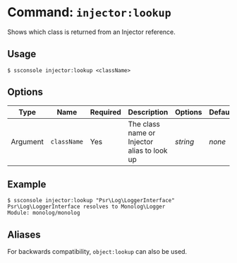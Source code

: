 # Command: `injector:lookup`

Shows which class is returned from an Injector reference.

## Usage

```shell
$ ssconsole injector:lookup <className>
```

## Options

| Type | Name | Required | Description | Options | Default |
| --- | --- | --- | --- | --- | --- |
| Argument | `className` | Yes | The class name or Injector alias to look up | _string_ | _none_ |

## Example

```shell
$ ssconsole injector:lookup "Psr\Log\LoggerInterface"
Psr\Log\LoggerInterface resolves to Monolog\Logger
Module: monolog/monolog
```

## Aliases

For backwards compatibility, `object:lookup` can also be used.

